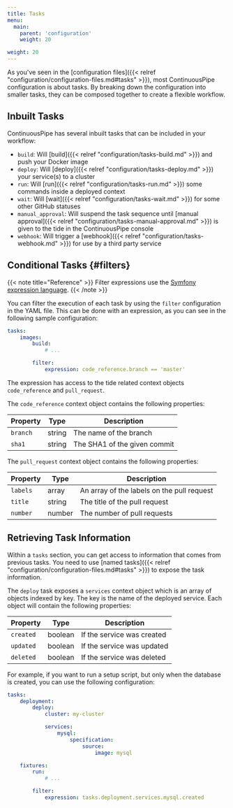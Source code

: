 ```yaml
---
title: Tasks
menu:
  main:
    parent: 'configuration'
    weight: 20

weight: 20
---
```

As you've seen in the [configuration files]({{< relref "configuration/configuration-files.md#tasks" >}}), most ContinuousPipe configuration is about tasks. By breaking down the configuration into smaller tasks, they can be composed together to create a flexible workflow. 

## Inbuilt Tasks

ContinuousPipe has several inbuilt tasks that can be included in your workflow:

* `build`: Will [build]({{< relref "configuration/tasks-build.md" >}}) and push your Docker image
* `deploy`: Will [deploy]({{< relref "configuration/tasks-deploy.md" >}}) your service(s) to a cluster
* `run`: Will [run]({{< relref "configuration/tasks-run.md" >}}) some commands inside a deployed context
* `wait`: Will [wait]({{< relref "configuration/tasks-wait.md" >}}) for some other GitHub statuses
* `manual_approval`: Will suspend the task sequence until [manual approval]({{< relref "configuration/tasks-manual-approval.md" >}}) is given to the tide in the ContinuousPipe console
* `webhook`: Will trigger a [webhook]({{< relref "configuration/tasks-webhook.md" >}}) for use by a third party service

## Conditional Tasks {#filters}

{{< note title="Reference" >}}
Filter expressions use the [Symfony expression language](http://symfony.com/doc/current/components/expression_language/syntax.html).
{{< /note >}}

You can filter the execution of each task by using the `filter` configuration in the YAML file. This can be done with an expression, as you can see in the following sample configuration:

``` yaml
tasks:
    images:
        build:
            # ...

        filter:
            expression: code_reference.branch == 'master'
```

The expression has access to the tide related context objects `code_reference` and `pull_request`.

The `code_reference` context object contains the following properties:

Property | Type | Description
---------|------|------------
`branch` | string | The name of the branch
`sha1`   | string | The SHA1 of the given commit

The `pull_request` context object contains the following properties:

Property | Type | Description
---------|------|------------
`labels` | array | An array of the labels on the pull request
`title`  | string | The title of the pull request
`number` | number | The number of pull requests

## Retrieving Task Information

Within a `tasks` section, you can get access to information that comes from previous tasks. You need to use [named tasks]({{< relref "configuration/configuration-files.md#tasks" >}}) to expose the task information.

The `deploy` task exposes a `services` context object which is an array of objects indexed by key. The key is the name of the deployed service. Each object will contain the following properties:

Property | Type | Description
---------|------|------------
`created` | boolean | If the service was created
`updated` | boolean | If the service was updated
`deleted` | boolean | If the service was deleted

For example, if you want to run a setup script, but only when the database is created, you can use the following configuration:

``` yaml
tasks:
    deployment:
        deploy:
            cluster: my-cluster

            services:
                mysql:
                    specification:
                        source:
                            image: mysql

    fixtures:
        run:
            # ...

        filter:
            expression: tasks.deployment.services.mysql.created
```
